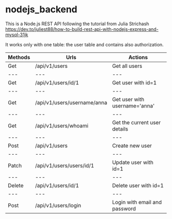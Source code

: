# nodejs_backend

This is a Node.js REST API following the tutorial from Julia Strichash https://dev.to/juliest88/how-to-build-rest-api-with-nodejs-express-and-mysql-31jk

It works only with one table: the user table and contains also authorization.

| Methods | Urls                        | Actions                       |
| ------- | --------------------------- | ----------------------------- |
| Get     | /api/v1/users               | Get all users                 |
| ---     | ---                         | ---                           |
| Get     | /api/v1/users/id/1          | Get user with id=1            |
| ---     | ---                         | ---                           |
| Get     | /api/v1/users/username/anna | Get user with username='anna' |
| ---     | ---                         | ---                           |
| Get     | /api/v1/users/whoami        | Get the current user details  |
| ---     | ---                         | ---                           |
| Post    | /api/v1/users               | Create new user               |
| ---     | ---                         | ---                           |
| Patch   | /api/v1/users/users/id/1    | Update user with id=1         |
| ---     | ---                         | ---                           |
| Delete  | /api/v1/users/id/1          | Delete user with id=1         |
| ---     | ---                         | ---                           |
| Post    | /api/v1/users/login         | Login with email and password |
